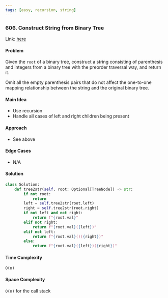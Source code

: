 ```yaml
---
tags: [easy, recursion, string]
---
```

### 606. Construct String from Binary Tree

Link: [here](https://leetcode.com/problems/construct-string-from-binary-tree/submissions/)

#### Problem
Given the `root` of a binary tree, construct a string consisting of parenthesis and integers from a binary tree with the preorder traversal way, and return it.

Omit all the empty parenthesis pairs that do not affect the one-to-one mapping relationship between the string and the original binary tree.

#### Main Idea
- Use recursion 
- Handle all cases of left and right children being present

#### Approach
- See above

#### Edge Cases
- N/A
#### Solution
```python 
class Solution:
    def tree2str(self, root: Optional[TreeNode]) -> str:
        if not root:
            return
        left = self.tree2str(root.left)
        right = self.tree2str(root.right)
        if not left and not right:
            return f"{root.val}"
        elif not right:
            return f"{root.val}({left})"
        elif not left:
            return f"{root.val}()({right})"
        else:
            return f"{root.val}({left})({right})"
```

#### Time Complexity
`O(n)`

#### Space Complexity
`O(n)` for the call stack

